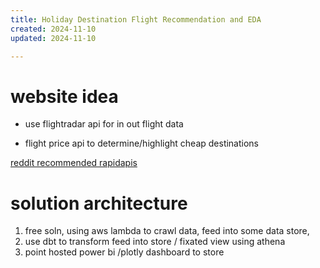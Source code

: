 ```yaml
---
title: Holiday Destination Flight Recommendation and EDA
created: 2024-11-10
updated: 2024-11-10

---
```


# website idea

- use flightradar api for in out flight data

- flight price api to determine/highlight cheap destinations

[reddit recommended rapidapis](https://www.reddit.com/r/datasets/comments/blubr1/is_there_currently_a_free_and_unlimited_api_to/)



# solution architecture 

1. free soln, using aws lambda to crawl data, feed into some data store,  
2. use dbt to transform feed into store / fixated view using athena
3. point hosted power bi /plotly dashboard to store
